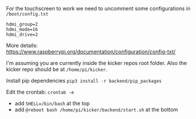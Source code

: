 For the touchscreen to work we need to uncomment some configurations in `/boot/config.txt`
```
hdmi_group=2
hdmi_mode=16
hdmi_drive=2
```

More details: https://www.raspberrypi.org/documentation/configuration/config-txt/

I'm assuming you are currently inside the kicker repos root folder.
Also the kicker repo should be at `/home/pi/kicker`.

Install pip dependencies
`pip3 install -r backend/pip_packages`

Edit the crontab: `crontab -e`
* add `SHELL=/bin/bash` at the top
* add `@reboot bash /home/pi/kicker/backend/start.sh` at the bottom
